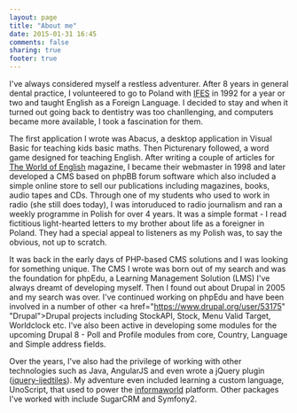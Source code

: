 ```yaml
---
layout: page
title: "About me"
date: 2015-01-31 16:45
comments: false
sharing: true
footer: true
---
```


I've always considered myself a restless adventurer. After 8 years in general dental practice, I volunteered to go to Poland with <a href="http://ifesworld.org/" title="IFES">IFES</a> in 1992 for a year or two and taught English as a Foreign Language. I decided to stay and when it turned out going back to dentistry was too chanllenging, and computers became more available, I took a fascination for them.

The first application I wrote was Abacus, a desktop application in Visual Basic for teaching kids basic maths. Then Picturenary followed, a word game designed for teaching English. After writing a couple of articles for <a href="http://www.woe.edu.pl/" title="World of English">The World of English</a> magazine, I became their webmaster in 1998 and later developed a CMS based on phpBB forum software which also included a simple online store to sell our publications including magazines, books, audio tapes and CDs. Through one of my students who used to work in radio (she still does today), I was intoruduced to radio journalism and ran a weekly programme in Polish for over 4 years. It was a simple format - I read fictitious light-hearted letters to my brother about life as a foreigner in Poland. They had a special appeal to listeners as my Polish was, to say the obvious, not up to scratch.

It was back in the early days of PHP-based CMS solutions and I was looking for something unique. The CMS I wrote was born out of my search and was the foundation for phpEdu, a Learning Management Solution (LMS) I've always dreamt of developing myself. Then I found out about Drupal in 2005 and my search was over. I've continued working on phpEdu and have been involved in a number of other <a href="https://www.drupal.org/user/53175" "Drupal">Drupal projects</a> including StockAPI, Stock, Menu Valid Target, Worldclock etc. I've also been active in developing some modules for the upcoming Drupal 8 - Poll and Profile modules from core, Country, Language and Simple address fields.

Over the years, I've also had the privilege of working with other technologies such as Java, AngularJS and even wrote a jQuery plugin (<a href="https://github.com/dakala/jquery-ijedtiles" title="jQuery iJedTiles">jquery-ijedtiles</a>). My adventure even included learning a custom language, UnoScript, that used to power the <a href="http://www.tandfonline.com/" title="Taylor & Francis">informaworld</a> platform. Other packages I've worked with include SugarCRM and Symfony2.